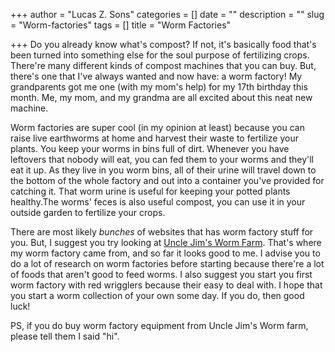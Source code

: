 +++
author = "Lucas Z. Sons"
categories = []
date = ""
description = ""
slug = "Worm-factories"
tags = []
title = "Worm Factories"

+++
Do you already know what's compost? If not, it's basically food that's been turned into something else for the soul purpose of fertilizing crops. There're many different kinds of compost machines that you can buy. But, there's one that I've always wanted and now have: a worm factory! My grandparents got me one (with my mom's help) for my 17th birthday this month. Me, my mom, and my grandma are all excited about this neat new machine.

 Worm factories are super cool (in my opinion at least) because you can raise live earthworms at home and harvest their waste to fertilize your plants. You keep your worms in bins full of dirt. Whenever you have leftovers that nobody will eat, you can fed them to your worms and they'll eat it up. As they live in you worm bins, all of their urine will travel down to the bottom of the whole factory and out into a container you've provided for catching it. That worm urine is useful for keeping your potted plants healthy.The worms' feces is also useful compost, you can use it in your outside garden to fertilize your crops.

There are most likely _bunches_ of websites that has worm factory stuff for you. But, I suggest you try looking at [Uncle Jim's Worm Farm](https://unclejimswormfarm.com). That's where my worm factory came from, and so far it looks good to me. I advise you to do a lot of research on worm factories before starting because there're a lot of foods that aren't good to feed worms. I also suggest you start you first worm factory with red wrigglers because their easy to deal with. I hope that you start a worm collection of your own some day. If you do, then good luck!

PS, if you do buy worm factory equipment from Uncle Jim's Worm farm, please tell them I said "hi".